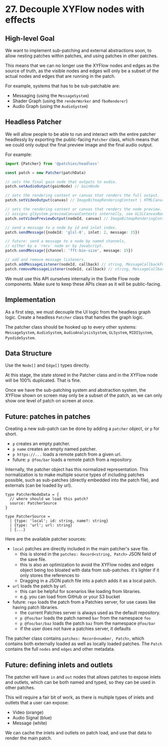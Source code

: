 # 27. Decouple XYFlow nodes with effects

## High-level Goal

We want to implement sub-patching and external abstractions soon, to allow nesting patches within patches, and using patches in other patches.

This means that we can no longer use the XYFlow nodes and edges as the source of truth, as the visible nodes and edges will only be a subset of the actual nodes and edges that are running in the patch.

For example, systems that has to be sub-patchable are:

- Messaging (using the `MessageSystem`)
- Shader Graph (using the `renderWorker` and `fboRenderer`)
- Audio Graph (using the `AudioSystem`)

## Headless Patcher

We will allow people to be able to run and interact with the entire patcher headlessly by exporting the public-facing `Patcher` class, which means that we could only output the final preview image and the final audio output.

For example:

```ts
import {Patcher} from '@patchies/headless'

const patch = new Patcher(patchData)

// sets the final gain node that outputs to audio.
patch.setAudioOutput(gainNode) // GainNode

// sets the rendering context or canvas that renders the full output.
patch.setVideoOutput(canvas) // ImageBitmapRenderingContext | HTMLCanvasElement | OffscreenCanvas

// sets the rendering context or canvas that renders the node preview.
// assigns glSystem.previewCanvasContexts internally, see GLSLCanvasNode.svelte
patch.setVideoPreviewOutput(nodeId, canvas) // ImageBitmapRenderingContext | HTMLCanvasElement | OffscreenCanvas

// send a message to a node by id and inlet index.
patch.sendMessage({nodeId: 'glsl-0', inlet: 2, message: 15})

// future: send a message to a node by named channels,
// either by a `recv` node or by JavaScript.
patch.sendMessage({channel: 'fft-bin-size', message: 15})

// add and remove message listeners.
patch.addMessageListener(nodeId, callback) // string, MessageCallbackFn
patch.removeMessageListener(nodeId, callback) // string, MessageCallbackFn
```

We must use this API ourselves internally in the Svelte Flow node components. Make sure to keep these APIs clean as it will be public-facing.

## Implementation

As a first step, we must decouple the UI logic from the headless graph logic. Create a headless `Patcher` class that handles the graph logic.

The patcher class should be hooked up to every other systems: `MessageSystem`, `AudioSystem`, `AudioAnalysisSystem`, `GLSystem`, `MIDISystem`, `PyodideSystem`.

## Data Structure

Use the `Node[]` and `Edge[]` types directly.

At this stage, the state stored in the Patcher class and in the XYFlow node will be 100% duplicated. That is fine.

Once we have the sub-patching system and abstraction system, the XYFlow shown on screen may only be a subset of the patch, as we can only show one level of patch on screen at once.

## Future: patches in patches

Creating a new sub-patch can be done by adding a `patcher` object, or `p` for short.

- `p` creates an empty patcher.
- `p name` creates an empty named patcher.
- `p https://...` loads a remote patch from a given url.
- future: `p @foo/bar` loads a remote patch from a repository.

Internally, the patcher object has this normalized representation. This normalization is to make multiple source types of including patches possible, such as sub-patches (directly embedded into the patch file), and externals (can be loaded by url).

```tsx
type PatcherNodeData = {
  // where should we load this patch?
  source: PatcherSource
}

type PatcherSource =
  | {type: 'local'; id: string, name?: string}
  | {type: 'url'; url: string}
  | {...}
```

Here are the available patcher sources:

- `local` patches are directly included in the main patcher's save file.
  - this is stored in the `patches: Record<string, Patch>` JSON field of the save file.
  - this is also an optimization to avoid the XYFlow nodes and edges object being too bloated with data from sub-patches. it's lighter if it only stores the references to
  - Dragging in a JSON patch file into a patch adds it as a local patch.
- `url` loads the patch by url.
  - this can be helpful for scenarios like loading from libraries.
  - e.g. you can load from GitHub or your S3 bucket
- future: `repo` loads the patch from a Patchies server, for use cases like having patch libraries.
  - the current Patchies server is always used as the default repository.
  - `p @foo/bar` loads the patch named `bar` from the namespace `foo`
  - `p @foo/bar/baz` loads the patch `baz` from the namespace `@foo/bar`
  - if the user does not have a patchies server, it defaults

The patcher class contains `patches: Record<number, Patch>`, which contains both externally loaded as well as locally loaded patches. The `Patch` contains the full `nodes` and `edges` and other metadata.

## Future: defining inlets and outlets

The patcher will have `in` and `out` nodes that allows patches to expose inlets and outlets, which can be both named and typed, so they can be used in other patches.

This will require a fair bit of work, as there is multiple types of inlets and outlets that a user can expose:

- Video (orange)
- Audio Signal (blue)
- Message (white)

We can cache the inlets and outlets on patch load, and use that data to render the main patch.
